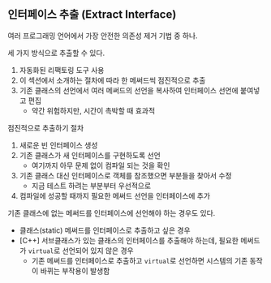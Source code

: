 ## 인터페이스 추출 (Extract Interface)

여러 프로그래밍 언어에서 가장 안전한 의존성 제거 기법 중 하나.

세 가지 방식으로 추출할 수 있다.

1. 자동화된 리팩토링 도구 사용
2. 이 섹션에서 소개하는 절차에 따라 한 메써드씩 점진적으로 추출
3. 기존 클래스의 선언에서 여러 메써드의 선언을 복사하여 인터페이스 선언에 붙여넣고 편집
    * 약간 위험하지만, 시간이 촉박할 때 효과적

점진적으로 추출하기 절차

1. 새로운 빈 인터페이스 생성
2. 기존 클래스가 새 인터페이스를 구현하도록 선언
    * 여기까지 아무 문제 없이 컴파일 되는 것을 확인
3. 기존 클래스 대신 인터페이스로 객체를 참조했으면 부분들을 찾아서 수정
    * 지금 테스트 하려는 부분부터 우선적으로
4. 컴파일에 성공할 때까지 필요한 메써드 선언을 인터페이스에 추가

기존 클래스에 없는 메써드를 인터페이스에 선언해야 하는 경우도 있다.

* 클래스(static) 메써드를 인터페이스로 추출하고 싶은 경우
* [C++] 서브클래스가 있는 클래스의 인터페이스를 추출해야 하는데, 필요한 메써드가 `virtual`로 선언되어 있지 않은 경우
    * 기존 메써드를 인터페이스로 추출하고 `virtual`로 선언하면 시스템의 기존 동작이 바뀌는 부작용이 발생함

